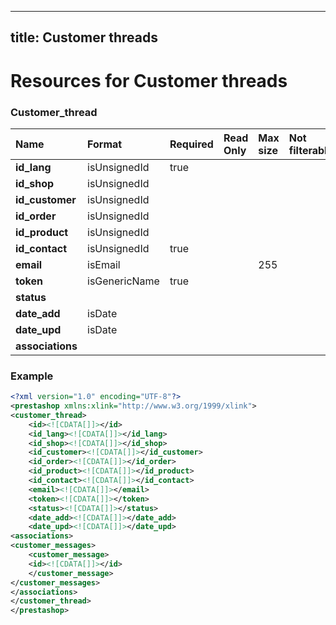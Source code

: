 
---
title: Customer threads
---

# Resources for Customer threads


### Customer_thread

|       Name       |    Format     | Required | Read Only | Max size | Not filterable | Description |
| :--------------- | :------------ | :------- | :-------- | :------- | :------------- | :---------- |
| **id_lang**      | isUnsignedId  | true     |           |          |                |             |
| **id_shop**      | isUnsignedId  |          |           |          |                |             |
| **id_customer**  | isUnsignedId  |          |           |          |                |             |
| **id_order**     | isUnsignedId  |          |           |          |                |             |
| **id_product**   | isUnsignedId  |          |           |          |                |             |
| **id_contact**   | isUnsignedId  | true     |           |          |                |             |
| **email**        | isEmail       |          |           | 255      |                |             |
| **token**        | isGenericName | true     |           |          |                |             |
| **status**       |               |          |           |          |                |             |
| **date_add**     | isDate        |          |           |          |                |             |
| **date_upd**     | isDate        |          |           |          |                |             |
| **associations** |               |          |           |          |                |             |


### Example

```xml
<?xml version="1.0" encoding="UTF-8"?>
<prestashop xmlns:xlink="http://www.w3.org/1999/xlink">
<customer_thread>
	<id><![CDATA[]]></id>
	<id_lang><![CDATA[]]></id_lang>
	<id_shop><![CDATA[]]></id_shop>
	<id_customer><![CDATA[]]></id_customer>
	<id_order><![CDATA[]]></id_order>
	<id_product><![CDATA[]]></id_product>
	<id_contact><![CDATA[]]></id_contact>
	<email><![CDATA[]]></email>
	<token><![CDATA[]]></token>
	<status><![CDATA[]]></status>
	<date_add><![CDATA[]]></date_add>
	<date_upd><![CDATA[]]></date_upd>
<associations>
<customer_messages>
	<customer_message>
	<id><![CDATA[]]></id>
	</customer_message>
</customer_messages>
</associations>
</customer_thread>
</prestashop>

```

